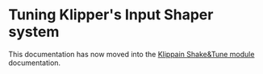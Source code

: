 # Tuning Klipper's Input Shaper system

This documentation has now moved into the [Klippain Shake&Tune module](https://github.com/Frix-x/klippain-shaketune/tree/main/docs) documentation.
